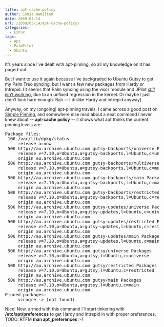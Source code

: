 ```yaml
---
title: apt-cache policy
author: Sonia Hamilton
date: 2009-03-14
url: /2009/03/14/apt-cache-policy/
categories:
  - Linux
tags:
  - Apt
  - PalmPilot
  - Ubuntu
---
```

It&#8217;s years since I&#8217;ve dealt with apt-pinning, so all my knowledge on it has paged-out.

<!--more-->

But I want to use it again because I&#8217;ve backgraded to Ubuntu Gutsy to get my Palm Treo syncing, but I want a few new packages from Hardy or Intrepid. (It seems that Palm syncing using the visor module and JPilot [*still* isn&#8217;t working][1], due to an unfixed regression in the kernel. Or maybe I just didn&#8217;t look hard enough. Bah -- I dislike Hardy and Intrepid anyway).

Anyway, on my (ongoing) apt-pinning travels, I came across a good post on [Simple Pinning][2], and somewhere else read about a neat command I never knew about -- **apt-cache policy** -- it shows what apt thinks the current pinning levels are:

<pre>Package files:
 100 /var/lib/dpkg/status
     release a=now
 500 http://au.archive.ubuntu.com gutsy-backports/universe Packages
     release v=7.10,o=Ubuntu,a=gutsy-backports,l=Ubuntu,c=universe
     origin au.archive.ubuntu.com
 500 http://au.archive.ubuntu.com gutsy-backports/multiverse Packages
     release v=7.10,o=Ubuntu,a=gutsy-backports,l=Ubuntu,c=multiverse
     origin au.archive.ubuntu.com
 500 http://au.archive.ubuntu.com gutsy-backports/main Packages
     release v=7.10,o=Ubuntu,a=gutsy-backports,l=Ubuntu,c=main
     origin au.archive.ubuntu.com
 500 http://au.archive.ubuntu.com gutsy-backports/restricted Packages
     release v=7.10,o=Ubuntu,a=gutsy-backports,l=Ubuntu,c=restricted
     origin au.archive.ubuntu.com
 500 http://au.archive.ubuntu.com gutsy-updates/universe Packages
     release v=7.10,o=Ubuntu,a=gutsy-updates,l=Ubuntu,c=universe
     origin au.archive.ubuntu.com
 500 http://au.archive.ubuntu.com gutsy-updates/restricted Packages
     release v=7.10,o=Ubuntu,a=gutsy-updates,l=Ubuntu,c=restricted
     origin au.archive.ubuntu.com
 500 http://au.archive.ubuntu.com gutsy-updates/main Packages
     release v=7.10,o=Ubuntu,a=gutsy-updates,l=Ubuntu,c=main
     origin au.archive.ubuntu.com
 500 http://au.archive.ubuntu.com gutsy/universe Packages
     release v=7.10,o=Ubuntu,a=gutsy,l=Ubuntu,c=universe
     origin au.archive.ubuntu.com
 500 http://au.archive.ubuntu.com gutsy/restricted Packages
     release v=7.10,o=Ubuntu,a=gutsy,l=Ubuntu,c=restricted
     origin au.archive.ubuntu.com
 500 http://au.archive.ubuntu.com gutsy/main Packages
     release v=7.10,o=Ubuntu,a=gutsy,l=Ubuntu,c=main
     origin au.archive.ubuntu.com
Pinned packages:
     vinagre -&gt; (not found)</pre>

Nice! Now, armed with this command I&#8217;ll start tinkering with **/etc/apt/preferences** to get Hardy and Intrepid in with proper preferences. TODO: RTFM **man apt_preferences** :-)

 [1]: https://bugs.launchpad.net/ubuntu/intrepid/+source/pilot-link/+bug/282491
 [2]: http://shallowsky.com/blog/linux/install/pinning.html
